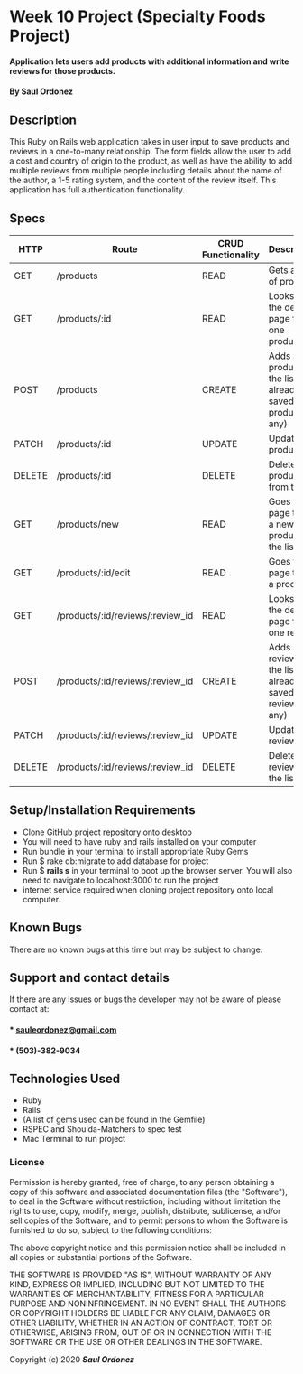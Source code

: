 # Week 10 Project (Specialty Foods Project)

#### Application lets users add products with additional information and write reviews for those products.

#### By **Saul Ordonez**

## Description

This Ruby on Rails web application takes in user input to save products and reviews in a one-to-many relationship. The form fields allow the user to add a cost and country of origin to the product, as well as have the ability to add multiple reviews from multiple people including details about the name of the author, a 1-5 rating system, and the content of the review itself. This application has full authentication functionality.

## Specs
HTTP | Route | CRUD Functionality | Description
--- | --- | --- |---
GET | /products | READ | Gets a list of products
GET | /products/:id | READ | Looks at the details page for one product
POST | /products | CREATE | Adds a new product to the list of already saved products (if any)
PATCH | /products/:id | UPDATE | Updates a product
DELETE | /products/:id | DELETE | Deletes a product from the list
GET | /products/new | READ | Goes to the page to add a new product to the list
GET | /products/:id/edit | READ | Goes to the page to edit a product
GET | /products/:id/reviews/:review_id | READ | Looks at the details page for one review
POST | /products/:id/reviews/:review_id | CREATE | Adds a new review to the list of already saved reviews (if any)
PATCH | /products/:id/reviews/:review_id | UPDATE | Updates a review
DELETE | /products/:id/reviews/:review_id | DELETE | Deletes a review from the list

## Setup/Installation Requirements

* Clone GitHub project repository onto desktop
* You will need to have ruby and rails installed on your computer
* Run bundle in your terminal to install appropriate Ruby Gems
* Run $ rake db:migrate to add database for project
* Run $ **rails s** in your terminal to boot up the browser server. You will also need to navigate to localhost:3000 to run the project
* internet service required when cloning project repository onto local computer.

## Known Bugs

There are no known bugs at this time but may be subject to change.

## Support and contact details

If there are any issues or bugs the developer may not be aware of please contact at:

#### * sauleordonez@gmail.com
#### * (503)-382-9034

## Technologies Used

* Ruby
* Rails
* (A list of gems used can be found in the Gemfile)
* RSPEC and Shoulda-Matchers to spec test
* Mac Terminal to run project

### License

Permission is hereby granted, free of charge, to any person obtaining a copy
of this software and associated documentation files (the "Software"), to deal
in the Software without restriction, including without limitation the rights
to use, copy, modify, merge, publish, distribute, sublicense, and/or sell
copies of the Software, and to permit persons to whom the Software is
furnished to do so, subject to the following conditions:

The above copyright notice and this permission notice shall be included in all
copies or substantial portions of the Software.

THE SOFTWARE IS PROVIDED "AS IS", WITHOUT WARRANTY OF ANY KIND, EXPRESS OR
IMPLIED, INCLUDING BUT NOT LIMITED TO THE WARRANTIES OF MERCHANTABILITY,
FITNESS FOR A PARTICULAR PURPOSE AND NONINFRINGEMENT. IN NO EVENT SHALL THE
AUTHORS OR COPYRIGHT HOLDERS BE LIABLE FOR ANY CLAIM, DAMAGES OR OTHER
LIABILITY, WHETHER IN AN ACTION OF CONTRACT, TORT OR OTHERWISE, ARISING FROM,
OUT OF OR IN CONNECTION WITH THE SOFTWARE OR THE USE OR OTHER DEALINGS IN THE
SOFTWARE.

Copyright (c) 2020 **_Saul Ordonez_**
